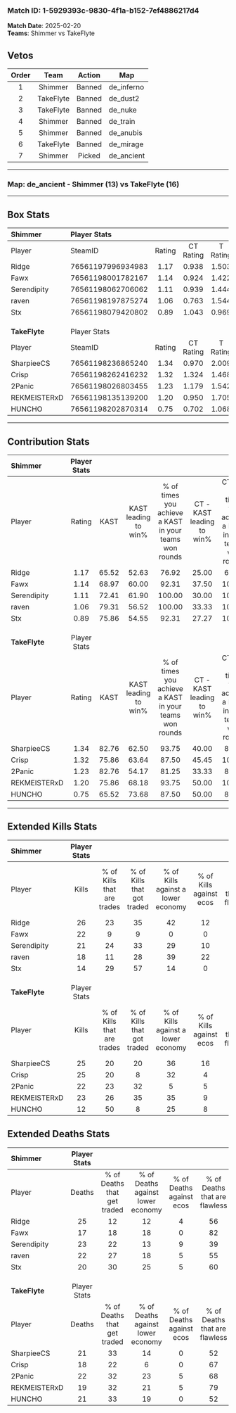### Match ID: 1-5929393c-9830-4f1a-b152-7ef4886217d4  
**Match Date**: 2025-02-20  
**Teams**: Shimmer vs TakeFlyte  

## Vetos  

| Order | Team | Action | Map |
| :---: | :--: | :----: | --- |
| 1 | Shimmer | Banned | de_inferno |
| 2 | TakeFlyte | Banned | de_dust2 |
| 3 | TakeFlyte | Banned | de_nuke |
| 4 | Shimmer | Banned | de_train |
| 5 | Shimmer | Banned | de_anubis |
| 6 | TakeFlyte | Banned | de_mirage |
| 7 | Shimmer | Picked | de_ancient |

---  

### **Map**: de_ancient - Shimmer (13) vs TakeFlyte (16)  
---  

## Box Stats  

| **Shimmer**   | Player Stats      |        |           |          |       |      |       |         |        |      |     |
| :- | :- | :-: | :-: | :-: | :-: | :-: | :-: | :-: | :-: | :-: | :-: |
| Player        | SteamID           | Rating | CT Rating | T Rating | KAST  | ADR  | Kills | Assists | Deaths | K/D  | HS% |
| Ridge         | 76561197996934983 |  1.17  |   0.938   |  1.503   | 65.52 | 92.5 |  26   |    6    |   25   | 1.04 | 57  |
| Fawx          | 76561198001782167 |  1.14  |   0.924   |  1.422   | 68.97 | 66.3 |  22   |    7    |   17   | 1.29 | 27  |
| Serendipity   | 76561198062706062 |  1.11  |   0.939   |  1.444   | 72.41 | 89.9 |  21   |    8    |   23   | 0.91 | 57  |
| raven         | 76561198197875274 |  1.06  |   0.763   |  1.544   | 79.31 | 80.1 |  18   |    8    |   22   | 0.82 | 38  |
| Stx           | 76561198079420802 |  0.89  |   1.043   |  0.969   | 75.86 | 63.0 |  14   |    8    |   20   | 0.70 | 78  |
|               |                   |        |           |          |       |      |       |         |        |      |     |
|               |                   |        |           |          |       |      |       |         |        |      |     |
|               |                   |        |           |          |       |      |       |         |        |      |     |
| **TakeFlyte** | Player Stats      |        |           |          |       |      |       |         |        |      |     |
| Player        | SteamID           | Rating | CT Rating | T Rating | KAST  | ADR  | Kills | Assists | Deaths | K/D  | HS% |
| SharpieeCS    | 76561198236865240 |  1.34  |   0.970   |  2.009   | 82.76 | 93.3 |  25   |    5    |   21   | 1.19 | 52  |
| Crisp         | 76561198262416232 |  1.32  |   1.324   |  1.468   | 75.86 | 80.0 |  25   |   10    |   18   | 1.39 | 24  |
| 2Panic        | 76561198026803455 |  1.23  |   1.179   |  1.542   | 82.76 | 85.7 |  22   |   10    |   22   | 1.00 | 54  |
| REKMEISTERxD  | 76561198135139200 |  1.20  |   0.950   |  1.705   | 75.86 | 73.3 |  23   |    3    |   19   | 1.21 | 34  |
| HUNCHO        | 76561198202870314 |  0.75  |   0.702   |  1.068   | 65.52 | 63.8 |  12   |   10    |   21   | 0.57 | 33  |
---  

## Contribution Stats  

| **Shimmer**   | Player Stats |       |                      |                                                        |                           |                                                             |                          |                                                            |
| :- | :-: | :-: | :-: | :-: | :-: | :-: | :-: | :-: |
| Player        |    Rating    | KAST  | KAST leading to win% | % of times you achieve a KAST in your teams won rounds | CT - KAST leading to win% | CT - % of times you achieve a KAST in your teams won rounds | T - KAST leading to win% | T - % of times you achieve a KAST in your teams won rounds |
| Ridge         |     1.17     | 65.52 |        52.63         |                         76.92                          |           25.00           |                            66.67                            |          72.73           |                           80.00                            |
| Fawx          |     1.14     | 68.97 |        60.00         |                         92.31                          |           37.50           |                           100.00                            |          75.00           |                           90.00                            |
| Serendipity   |     1.11     | 72.41 |        61.90         |                         100.00                         |           30.00           |                           100.00                            |          90.91           |                           100.00                           |
| raven         |     1.06     | 79.31 |        56.52         |                         100.00                         |           33.33           |                           100.00                            |          71.43           |                           100.00                           |
| Stx           |     0.89     | 75.86 |        54.55         |                         92.31                          |           27.27           |                           100.00                            |          81.82           |                           90.00                            |
|               |              |       |                      |                                                        |                           |                                                             |                          |                                                            |
|               |              |       |                      |                                                        |                           |                                                             |                          |                                                            |
|               |              |       |                      |                                                        |                           |                                                             |                          |                                                            |
| **TakeFlyte** | Player Stats |       |                      |                                                        |                           |                                                             |                          |                                                            |
| Player        |    Rating    | KAST  | KAST leading to win% | % of times you achieve a KAST in your teams won rounds | CT - KAST leading to win% | CT - % of times you achieve a KAST in your teams won rounds | T - KAST leading to win% | T - % of times you achieve a KAST in your teams won rounds |
| SharpieeCS    |     1.34     | 82.76 |        62.50         |                         93.75                          |           40.00           |                            80.00                            |          78.57           |                           100.00                           |
| Crisp         |     1.32     | 75.86 |        63.64         |                         87.50                          |           45.45           |                           100.00                            |          81.82           |                           81.82                            |
| 2Panic        |     1.23     | 82.76 |        54.17         |                         81.25                          |           33.33           |                            80.00                            |          75.00           |                           81.82                            |
| REKMEISTERxD  |     1.20     | 75.86 |        68.18         |                         93.75                          |           50.00           |                           100.00                            |          83.33           |                           90.91                            |
| HUNCHO        |     0.75     | 65.52 |        73.68         |                         87.50                          |           50.00           |                            80.00                            |          90.91           |                           90.91                            |
---  

## Extended Kills Stats  

| **Shimmer**   | Player Stats |                            |                            |                                    |                         |                              |                                 |                                       |                    |           |
| :- | :-: | :-: | :-: | :-: | :-: | :-: | :-: | :-: | :-: | :-: |
| Player        |    Kills     | % of Kills that are trades | % of Kills that got traded | % of Kills against a lower economy | % of Kills against ecos | % of Kills that are flawless | % of Kills that are close duels | % of Kills that are assisted by flash | Pistol Round Kills | AWP Kills |
| Ridge         |      26      |             23             |             35             |                 42                 |           12            |              54              |               15                |                   0                   |         0          |     2     |
| Fawx          |      22      |             9              |             9              |                 0                  |            0            |              73              |                0                |                   0                   |         11         |     2     |
| Serendipity   |      21      |             24             |             33             |                 29                 |           10            |              67              |                0                |                  19                   |         0          |     3     |
| raven         |      18      |             11             |             28             |                 39                 |           22            |              78              |               11                |                   6                   |         0          |     3     |
| Stx           |      14      |             29             |             57             |                 14                 |            0            |              43              |                0                |                   7                   |         0          |     0     |
|               |              |                            |                            |                                    |                         |                              |                                 |                                       |                    |           |
|               |              |                            |                            |                                    |                         |                              |                                 |                                       |                    |           |
|               |              |                            |                            |                                    |                         |                              |                                 |                                       |                    |           |
| **TakeFlyte** | Player Stats |                            |                            |                                    |                         |                              |                                 |                                       |                    |           |
| Player        |    Kills     | % of Kills that are trades | % of Kills that got traded | % of Kills against a lower economy | % of Kills against ecos | % of Kills that are flawless | % of Kills that are close duels | % of Kills that are assisted by flash | Pistol Round Kills | AWP Kills |
| SharpieeCS    |      25      |             20             |             20             |                 36                 |           16            |              48              |                8                |                   4                   |         0          |     1     |
| Crisp         |      25      |             20             |             8              |                 32                 |            4            |              64              |                0                |                   4                   |         7          |     0     |
| 2Panic        |      22      |             23             |             32             |                 5                  |            5            |              50              |                5                |                   0                   |         1          |     0     |
| REKMEISTERxD  |      23      |             26             |             35             |                 35                 |            9            |              65              |                0                |                  13                   |         2          |     2     |
| HUNCHO        |      12      |             50             |             8              |                 25                 |            8            |              50              |               25                |                  25                   |         1          |     0     |
## Extended Deaths Stats  

| **Shimmer**   | Player Stats |                             |                                   |                          |                               |                            |                           |               |
| :- | :-: | :-: | :-: | :-: | :-: | :-: | :-: | :-: |
| Player        |    Deaths    | % of Deaths that get traded | % of Deaths against lower economy | % of Deaths against ecos | % of Deaths that are flawless | % of Deaths that are close | % of Deaths while blinded | Deaths to AWP |
| Ridge         |      25      |             12              |                12                 |            4             |              56               |             0              |             4             |       5       |
| Fawx          |      17      |             18              |                18                 |            0             |              82               |             6              |            18             |       2       |
| Serendipity   |      23      |             22              |                13                 |            9             |              39               |             13             |             9             |       1       |
| raven         |      22      |             27              |                18                 |            5             |              55               |             5              |             0             |       0       |
| Stx           |      20      |             30              |                25                 |            5             |              60               |             5              |            10             |       3       |
|               |              |                             |                                   |                          |                               |                            |                           |               |
|               |              |                             |                                   |                          |                               |                            |                           |               |
|               |              |                             |                                   |                          |                               |                            |                           |               |
| **TakeFlyte** | Player Stats |                             |                                   |                          |                               |                            |                           |               |
| Player        |    Deaths    | % of Deaths that get traded | % of Deaths against lower economy | % of Deaths against ecos | % of Deaths that are flawless | % of Deaths that are close | % of Deaths while blinded | Deaths to AWP |
| SharpieeCS    |      21      |             33              |                14                 |            0             |              52               |             0              |             5             |       2       |
| Crisp         |      18      |             22              |                 6                 |            0             |              67               |             11             |             6             |       3       |
| 2Panic        |      22      |             32              |                23                 |            5             |              68               |             14             |             5             |       1       |
| REKMEISTERxD  |      19      |             32              |                21                 |            5             |              79               |             0              |            11             |       3       |
| HUNCHO        |      21      |             33              |                19                 |            0             |              52               |             5              |             5             |       2       |
